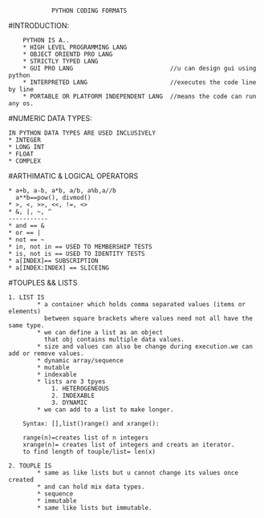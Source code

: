				PYTHON CODING FORMATS

#INTRODUCTION:
			
		PYTHON IS A..
		* HIGH LEVEL PROGRAMMING LANG
		* OBJECT ORIENTD PRO LANG
		* STRICTLY TYPED LANG
		* GUI PRO LANG                           //u can design gui using python
		* INTERPRETED LANG                       //executes the code line by line
		* PORTABLE OR PLATFORM INDEPENDENT LANG  //means the code can run any os.
		
#NUMERIC DATA TYPES:
	
	IN PYTHON DATA TYPES ARE USED INCLUSIVELY
	* INTEGER
	* LONG INT
	* FLOAT
	* COMPLEX

#ARTHIMATIC & LOGICAL OPERATORS
	
	* a+b, a-b, a*b, a/b, a%b,a//b
	  a**b==pow(), divmod()
	* >, <, >>, <<, !=, <>
	* &, |, ~, ^
	-----------
	* and == &
	* or == |
	* not == ~
	* in, not in == USED TO MEMBERSHIP TESTS
	* is, not is == USED TO IDENTITY TESTS
	* a[INDEX]== SUBSCRIPTION
	* a[INDEX:INDEX] == SLICEING
	
#TOUPLES && LISTS
	
	1. LIST IS
			* a container which holds comma separated values (items or elements)
			  between square brackets where values need not all have the same type.
			* we can define a list as an object 
			  that obj contains multiple data values.
			* size and values can also be change during execution.we can add or remove values.
			* dynamic array/sequence
			* mutable
			* indexable
			* lists are 3 tpyes
				1. HETEROGENEOUS
				2. INDEXABLE
				3. DYNAMIC
			* we can add to a list to make longer.
			
		Syntax: [],list()range() and xrange():
		
		range(n)=creates list of n integers
		xrange(n)= creates list of integers and creats an iterator.
		to find length of touple/list= len(x)
	
	2. TOUPLE IS
			* same as like lists but u cannot change its values once created 
			* and can hold mix data types.
			* sequence
			* immutable
			* same like lists but immutable.
	       
		
	
	
	